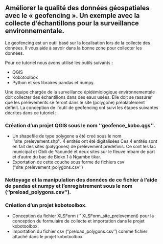 ## Améliorer la qualité des données géospatiales avec le « geofencing ». Un exemple avec la collecte d’échantillons pour la surveillance environnementale.

Le geofencing est un outil basé sur la localisation lors de la collecte des données. Il vous aide à savoir dans la bonne zone pour collecter les données. 

Pour ce tutoriel nous avons utilisé les outils suivants :
-	QGIS
-	Kobotoolbox
-	Python et ses libraires pandas et numpy.                                                                     

Une équipe chargée de la surveillance épidémiologique environnementale doit collecter des échantillons dans des eaux usées. Elle doit se rassurer que les prélèvements se feront dans le site (polygone) préalablement définit.  La conception de l'outil de geofencing ont suivi les étapes suivantes décrites dans ce tutoriel :
###	Création d’un projet QGIS sous le nom ''geofence_kobo.qgs''.
-	Un shapefile de type polygone a été creé sous le nom ''site_prelevement.shp''. 4 entités ont été digitalisées  Ces 4 entités sont en fait des sites (polygones) de prélèvement prédéfinis. Ce sont les lac municipal et Obili de Yaoundé et deux sites sur le fleuve mbam de part et d’autre du bac de Bioko 1 à Ngambe tikar.
-	Exportation de cette couche sous forme de fichiers csv (‘’site_prelevement_polygons.csv’’)
###	Nettoyage et la manipulation des données de ce fichier à l’aide de pandas et numpy et l’enregistrement sous le nom (‘’preload_polygons.csv’’).
###	Création d’un projet kobotoolbox.
-	Conception du fichier XLSForm ('' XLSForm_site_prelevement)  pour la conception du formulaire de collecte et importation dans le projet kobotoolbox.
-	Importation du fichier csv (‘’preload_polygons.csv’’) comme fichier attaché dans le projet kobotoolbox.
